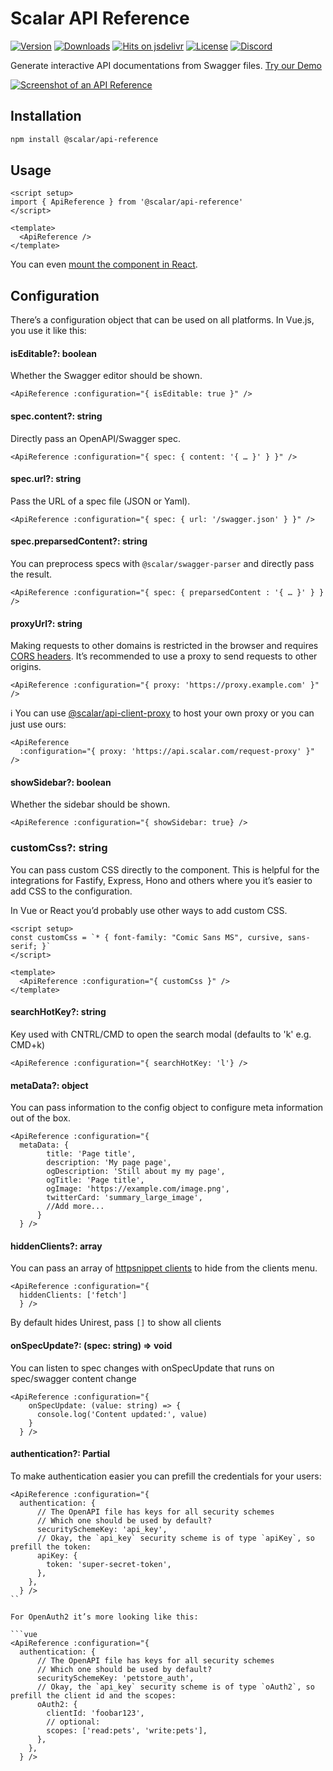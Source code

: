 # Scalar API Reference

[![Version](https://img.shields.io/npm/v/%40scalar/api-reference)](https://www.npmjs.com/package/@scalar/api-reference)
[![Downloads](https://img.shields.io/npm/dm/%40scalar/api-reference)](https://www.npmjs.com/package/@scalar/api-reference)
[![Hits on jsdelivr](https://img.shields.io/jsdelivr/npm/hm/%40scalar%2Fapi-reference)](https://www.jsdelivr.com/package/npm/@scalar/api-reference)
[![License](https://img.shields.io/npm/l/%40scalar%2Fapi-reference)](https://www.npmjs.com/package/@scalar/api-reference)
[![Discord](https://img.shields.io/discord/1135330207960678410?style=flat&color=5865F2)](https://discord.gg/8HeZcRGPFS)

Generate interactive API documentations from Swagger files. [Try our Demo](https://docs.scalar.com/swagger-editor)

[![Screenshot of an API Reference](https://github.com/scalar/scalar/assets/6201407/d8beb5e1-bf64-4589-8cb0-992ba79215a8)](https://docs.scalar.com/swagger-editor)

## Installation

```bash
npm install @scalar/api-reference
```

## Usage

```vue
<script setup>
import { ApiReference } from '@scalar/api-reference'
</script>

<template>
  <ApiReference />
</template>
```

You can even [mount the component in React](https://github.com/scalar/scalar/blob/main/examples/react/src/App.tsx).

## Configuration

There’s a configuration object that can be used on all platforms. In Vue.js, you use it like this:

#### isEditable?: boolean

Whether the Swagger editor should be shown.

```vue
<ApiReference :configuration="{ isEditable: true }" />
```

#### spec.content?: string

Directly pass an OpenAPI/Swagger spec.

```vue
<ApiReference :configuration="{ spec: { content: '{ … }' } }" />
```

#### spec.url?: string

Pass the URL of a spec file (JSON or Yaml).

```vue
<ApiReference :configuration="{ spec: { url: '/swagger.json' } }" />
```

#### spec.preparsedContent?: string

You can preprocess specs with `@scalar/swagger-parser` and directly pass the result.

```vue
<ApiReference :configuration="{ spec: { preparsedContent : '{ … }' } } />
```

#### proxyUrl?: string

Making requests to other domains is restricted in the browser and requires [CORS headers](https://developer.mozilla.org/en-US/docs/Web/HTTP/CORS). It’s recommended to use a proxy to send requests to other origins.

```vue
<ApiReference :configuration="{ proxy: 'https://proxy.example.com' }" />
```

ℹ️ You can use [@scalar/api-client-proxy](https://github.com/scalar/scalar/tree/main/packages/api-client-proxy) to host your own proxy or you can just use ours:

```vue
<ApiReference
  :configuration="{ proxy: 'https://api.scalar.com/request-proxy' }" />
```

#### showSidebar?: boolean

Whether the sidebar should be shown.

```vue
<ApiReference :configuration="{ showSidebar: true} />
```

### customCss?: string

You can pass custom CSS directly to the component. This is helpful for the integrations for Fastify, Express, Hono and others where you it’s easier to add CSS to the configuration.

In Vue or React you’d probably use other ways to add custom CSS.

```vue
<script setup>
const customCss = `* { font-family: "Comic Sans MS", cursive, sans-serif; }`
</script>

<template>
  <ApiReference :configuration="{ customCss }" />
</template>
```

#### searchHotKey?: string

Key used with CNTRL/CMD to open the search modal (defaults to 'k' e.g. CMD+k)

```vue
<ApiReference :configuration="{ searchHotKey: 'l'} />
```

#### metaData?: object

You can pass information to the config object to configure meta information out of the box.

```vue
<ApiReference :configuration="{
  metaData: {
        title: 'Page title',
        description: 'My page page',
        ogDescription: 'Still about my my page',
        ogTitle: 'Page title',
        ogImage: 'https://example.com/image.png',
        twitterCard: 'summary_large_image',
        //Add more...
      }
  } />
```

#### hiddenClients?: array

You can pass an array of [httpsnippet clients](https://github.com/Kong/httpsnippet/wiki/Targets) to hide from the clients menu.

```vue
<ApiReference :configuration="{
  hiddenClients: ['fetch']
  } />
```

By default hides Unirest, pass `[]` to show all clients

#### onSpecUpdate?: (spec: string) => void

You can listen to spec changes with onSpecUpdate that runs on spec/swagger content change

```vue
<ApiReference :configuration="{
    onSpecUpdate: (value: string) => {
      console.log('Content updated:', value)
    }
  } />
```

#### authentication?: Partial<AuthenticationState>

To make authentication easier you can prefill the credentials for your users:

````vue
<ApiReference :configuration="{
  authentication: {
      // The OpenAPI file has keys for all security schemes
      // Which one should be used by default?
      securitySchemeKey: 'api_key',
      // Okay, the `api_key` security scheme is of type `apiKey`, so prefill the token:
      apiKey: {
        token: 'super-secret-token',
      },
    },
  } />
``

For OpenAuth2 it’s more looking like this:

```vue
<ApiReference :configuration="{
  authentication: {
      // The OpenAPI file has keys for all security schemes
      // Which one should be used by default?
      securitySchemeKey: 'petstore_auth',
      // Okay, the `api_key` security scheme is of type `oAuth2`, so prefill the client id and the scopes:
      oAuth2: {
        clientId: 'foobar123',
        // optional:
        scopes: ['read:pets', 'write:pets'],
      },
    },
  } />
````
